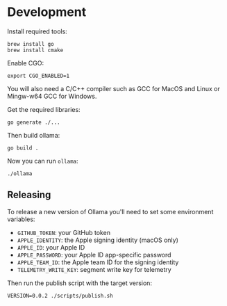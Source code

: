 # Development

Install required tools:

```
brew install go
brew install cmake
```

Enable CGO:

```
export CGO_ENABLED=1
```

You will also need a C/C++ compiler such as GCC for MacOS and Linux or Mingw-w64 GCC for Windows.

Get the required libraries:

```
go generate ./...
```

Then build ollama:

```
go build .
```

Now you can run `ollama`:

```
./ollama
```

## Releasing

To release a new version of Ollama you'll need to set some environment variables:

- `GITHUB_TOKEN`: your GitHub token
- `APPLE_IDENTITY`: the Apple signing identity (macOS only)
- `APPLE_ID`: your Apple ID
- `APPLE_PASSWORD`: your Apple ID app-specific password
- `APPLE_TEAM_ID`: the Apple team ID for the signing identity
- `TELEMETRY_WRITE_KEY`: segment write key for telemetry

Then run the publish script with the target version:

```
VERSION=0.0.2 ./scripts/publish.sh
```
